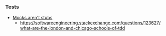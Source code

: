 ### Tests
* [Mocks aren't stubs](https://martinfowler.com/articles/mocksArentStubs.html)
	* https://softwareengineering.stackexchange.com/questions/123627/what-are-the-london-and-chicago-schools-of-tdd
